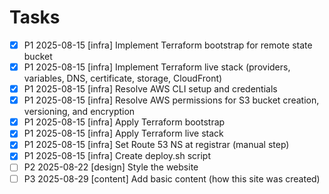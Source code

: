 # Tasks

- [x] P1 2025-08-15 [infra] Implement Terraform bootstrap for remote state bucket
- [x] P1 2025-08-15 [infra] Implement Terraform live stack (providers, variables, DNS, certificate, storage, CloudFront)
- [x] P1 2025-08-15 [infra] Resolve AWS CLI setup and credentials
- [x] P1 2025-08-15 [infra] Resolve AWS permissions for S3 bucket creation, versioning, and encryption
- [x] P1 2025-08-15 [infra] Apply Terraform bootstrap
- [x] P1 2025-08-15 [infra] Apply Terraform live stack
- [x] P1 2025-08-15 [infra] Set Route 53 NS at registrar (manual step)
- [x] P1 2025-08-15 [infra] Create deploy.sh script
- [ ] P2 2025-08-22 [design] Style the website
- [ ] P3 2025-08-29 [content] Add basic content (how this site was created)

